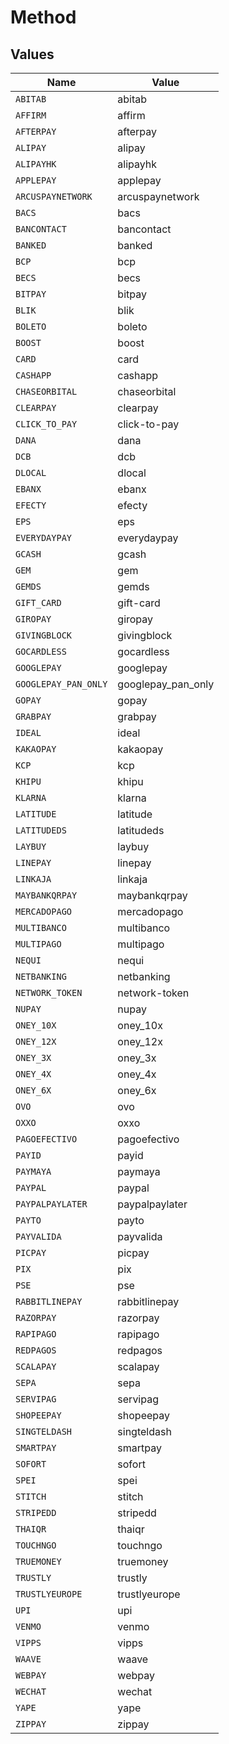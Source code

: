 # Method


## Values

| Name                 | Value                |
| -------------------- | -------------------- |
| `ABITAB`             | abitab               |
| `AFFIRM`             | affirm               |
| `AFTERPAY`           | afterpay             |
| `ALIPAY`             | alipay               |
| `ALIPAYHK`           | alipayhk             |
| `APPLEPAY`           | applepay             |
| `ARCUSPAYNETWORK`    | arcuspaynetwork      |
| `BACS`               | bacs                 |
| `BANCONTACT`         | bancontact           |
| `BANKED`             | banked               |
| `BCP`                | bcp                  |
| `BECS`               | becs                 |
| `BITPAY`             | bitpay               |
| `BLIK`               | blik                 |
| `BOLETO`             | boleto               |
| `BOOST`              | boost                |
| `CARD`               | card                 |
| `CASHAPP`            | cashapp              |
| `CHASEORBITAL`       | chaseorbital         |
| `CLEARPAY`           | clearpay             |
| `CLICK_TO_PAY`       | click-to-pay         |
| `DANA`               | dana                 |
| `DCB`                | dcb                  |
| `DLOCAL`             | dlocal               |
| `EBANX`              | ebanx                |
| `EFECTY`             | efecty               |
| `EPS`                | eps                  |
| `EVERYDAYPAY`        | everydaypay          |
| `GCASH`              | gcash                |
| `GEM`                | gem                  |
| `GEMDS`              | gemds                |
| `GIFT_CARD`          | gift-card            |
| `GIROPAY`            | giropay              |
| `GIVINGBLOCK`        | givingblock          |
| `GOCARDLESS`         | gocardless           |
| `GOOGLEPAY`          | googlepay            |
| `GOOGLEPAY_PAN_ONLY` | googlepay_pan_only   |
| `GOPAY`              | gopay                |
| `GRABPAY`            | grabpay              |
| `IDEAL`              | ideal                |
| `KAKAOPAY`           | kakaopay             |
| `KCP`                | kcp                  |
| `KHIPU`              | khipu                |
| `KLARNA`             | klarna               |
| `LATITUDE`           | latitude             |
| `LATITUDEDS`         | latitudeds           |
| `LAYBUY`             | laybuy               |
| `LINEPAY`            | linepay              |
| `LINKAJA`            | linkaja              |
| `MAYBANKQRPAY`       | maybankqrpay         |
| `MERCADOPAGO`        | mercadopago          |
| `MULTIBANCO`         | multibanco           |
| `MULTIPAGO`          | multipago            |
| `NEQUI`              | nequi                |
| `NETBANKING`         | netbanking           |
| `NETWORK_TOKEN`      | network-token        |
| `NUPAY`              | nupay                |
| `ONEY_10X`           | oney_10x             |
| `ONEY_12X`           | oney_12x             |
| `ONEY_3X`            | oney_3x              |
| `ONEY_4X`            | oney_4x              |
| `ONEY_6X`            | oney_6x              |
| `OVO`                | ovo                  |
| `OXXO`               | oxxo                 |
| `PAGOEFECTIVO`       | pagoefectivo         |
| `PAYID`              | payid                |
| `PAYMAYA`            | paymaya              |
| `PAYPAL`             | paypal               |
| `PAYPALPAYLATER`     | paypalpaylater       |
| `PAYTO`              | payto                |
| `PAYVALIDA`          | payvalida            |
| `PICPAY`             | picpay               |
| `PIX`                | pix                  |
| `PSE`                | pse                  |
| `RABBITLINEPAY`      | rabbitlinepay        |
| `RAZORPAY`           | razorpay             |
| `RAPIPAGO`           | rapipago             |
| `REDPAGOS`           | redpagos             |
| `SCALAPAY`           | scalapay             |
| `SEPA`               | sepa                 |
| `SERVIPAG`           | servipag             |
| `SHOPEEPAY`          | shopeepay            |
| `SINGTELDASH`        | singteldash          |
| `SMARTPAY`           | smartpay             |
| `SOFORT`             | sofort               |
| `SPEI`               | spei                 |
| `STITCH`             | stitch               |
| `STRIPEDD`           | stripedd             |
| `THAIQR`             | thaiqr               |
| `TOUCHNGO`           | touchngo             |
| `TRUEMONEY`          | truemoney            |
| `TRUSTLY`            | trustly              |
| `TRUSTLYEUROPE`      | trustlyeurope        |
| `UPI`                | upi                  |
| `VENMO`              | venmo                |
| `VIPPS`              | vipps                |
| `WAAVE`              | waave                |
| `WEBPAY`             | webpay               |
| `WECHAT`             | wechat               |
| `YAPE`               | yape                 |
| `ZIPPAY`             | zippay               |